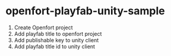 # openfort-playfab-unity-sample

1. Create Openfort project
2. Add playfab title to openfort project
3. Add publishable key to unity client
4. Add playfab title id to unity client
